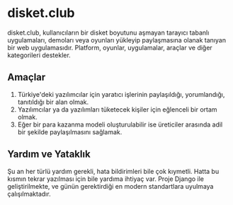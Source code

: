 # disket.club

disket.club, kullanıcıların bir disket boyutunu aşmayan tarayıcı tabanlı uygulamaları, demoları veya oyunları yükleyip paylaşmasına olanak tanıyan bir web uygulamasıdır. Platform, oyunlar, uygulamalar, araçlar ve diğer kategorileri destekler.

## Amaçlar

 1. Türkiye'deki yazılımcılar için yaratıcı işlerinin paylaşıldığı, yorumlandığı, tanıtıldığı bir alan olmak.
 2. Yazılımcılar ya da yazılımları tüketecek kişiler için eğlenceli bir ortam olmak.
 3. Eğer bir para kazanma modeli oluşturulabilir ise üreticiler arasında adil bir şekilde paylaşılmasını sağlamak.

## Yardım ve Yataklık

Şu an her türlü yardım gerekli, hata bildirimleri bile çok kıymetli. Hatta bu kısmın tekrar yazılması için bile yardıma ihtiyaç var. Proje Django ile geliştirilmekte, ve günün gerektirdiği en modern standartlara uyulmaya çalışılmaktadır.

